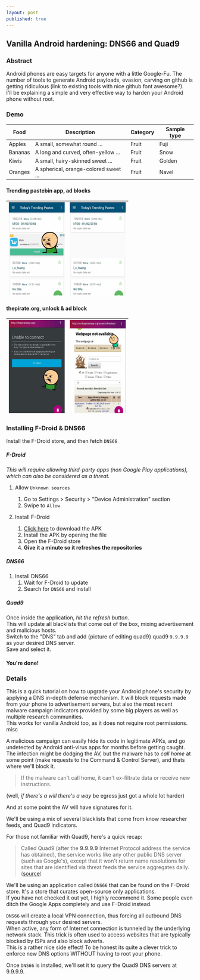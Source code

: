 ```yaml
---
layout: post
published: true
---
```


## Vanilla Android hardening: DNS66 and Quad9


### Abstract
Android phones are easy targets for anyone with a little Google-Fu. The number of tools to generate Android payloads, evasion, carving on github is getting ridiculous (link to existing tools with nice github font awesome?).  
I'll be explaining a simple and very effective way to harden your Android phone without root.

### Demo


<div class="datatable-begin"></div>

Food    | Description                           | Category | Sample type
------- | ------------------------------------- | -------- | -----------
Apples  | A small, somewhat round ...           | Fruit    | Fuji
Bananas | A long and curved, often-yellow ...   | Fruit    | Snow
Kiwis   | A small, hairy-skinned sweet ...      | Fruit    | Golden
Oranges | A spherical, orange-colored sweet ... | Fruit    | Navel

<div class="datatable-end"></div>


#### Trending pastebin app, ad blocks

| <img src="https://raw.githubusercontent.com/khast3x/khast3x.github.io/master/assets/demo/pastebin_no_vpn.jpg" width="150" height="250" /> | <img src="https://raw.githubusercontent.com/khast3x/khast3x.github.io/master/assets/demo/pastebin_vpn.jpg" width="150" height="250" /> |
|---|---|
#### thepirate.org, unlock & ad block
| <img src="https://raw.githubusercontent.com/khast3x/khast3x.github.io/master/assets/demo/tpb_no_vpn.jpg" width="150" height="250" /> | <img src="https://raw.githubusercontent.com/khast3x/khast3x.github.io/master/assets/demo/tpb_vpn.jpg" width="150" height="250" /> |
|---|---|

### Installing F-Droid & DNS66

Install the F-Droid store, and then fetch `DNS66`

##### F-Droid

*This will require allowing third-party apps (non Google Play applications), which can also be considered as a threat.*


1. Allow `Unknown sources`
	1. Go to Settings > Security > "Device Administration" section
	1. Swipe to `Allow`

1. Install F-Droid
	1. [Click here](https://f-droid.org/FDroid.apk) to download the APK
	1. Install the APK by opening the file
	1. Open the F-Droid store
	1. **Give it a minute so it refreshes the repositories**

##### DNS66

1. Install DNS66
	1. Wait for F-Droid to update
	1. Search for `DNS66` and install

##### Quad9

Once inside the application, *hit the refresh button*.  
This will update all blacklists that come out of the box, mixing advertisement and malicious hosts.  
Switch to the "DNS" tab and add {picture of editing quad9} quad9 ```9.9.9.9``` as your desired DNS server.  
Save and select it.

#### You're done!


### Details

This is a quick tutorial on how to upgrade your Android phone's security by applying a DNS in-depth defense mechanism. It will block requests made from your phone to advertisement servers, but also the most recent malware campaign indicators provided by some big players as well as multiple research communities.  
This works for vanilla Android too, as it does not require root permissions.  
misc

A malicious campaign can easily hide its code in legitimate APKs, and go undetected by Android anti-virus apps for months before getting caught. The infection might be dodging the AV, but the malware has to *call home* at some point (make requests to the Command & Control Server), and thats where we'll block it.  

> If the malware can't call home, it can't ex-filtrate data or receive new instructions.  

(well, *if there's a will there's a way* be egress just got a whole lot harder)  

And at some point the AV will have signatures for it.  

We'll be using a mix of several blacklists that come from know researcher feeds, and Quad9 indicators.  

For those not familiar with Quad9, here's a quick recap:
> Called Quad9 (after the **9.9.9.9** Internet Protocol address the service has obtained), the service works like any other public DNS server (such as Google's), except that it won't return name resolutions for sites that are identified via threat feeds the service aggregates daily.  ([source](https://arstechnica.com/information-technology/2017/11/new-quad9-dns-service-blocks-malicious-domains-for-everyone/))



We'll be using an application called `DNS66` that can be found on the F-Droid store. It's a store that curates open-source only applications.  
If you have not checked it out yet, I highly recommend it. Some people even ditch the Google Apps completely and use F-Droid instead.  

 `DNS66`  will create a local VPN connection, thus forcing all outbound DNS requests through your desired servers.  
When active, any form of Internet connection is tunneled by the underlying network stack. This trick is often used to access websites that are typically blocked by ISPs and also block adverts.  
This is a rather nice side effect!
To be honest its quite a clever trick to enforce new DNS options WITHOUT having to root your phone.  

Once `DNS66` is installed, we'll set it to query the Quad9 DNS servers at 9.9.9.9.  
